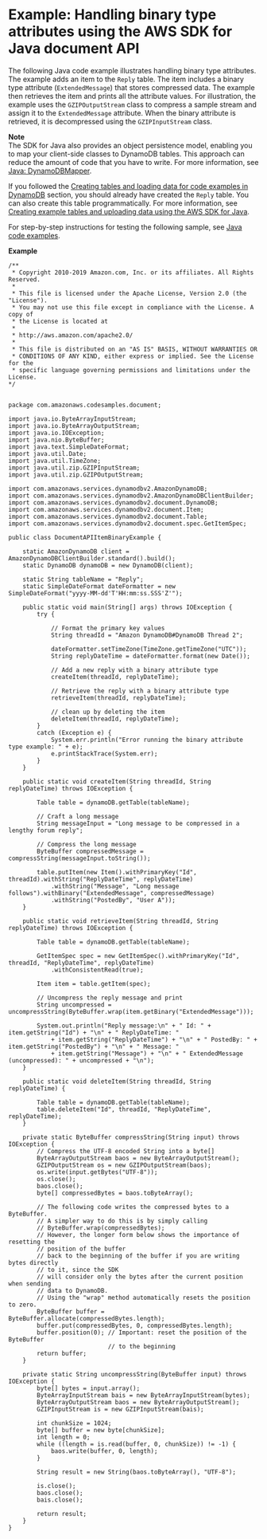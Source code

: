 # Example: Handling binary type attributes using the AWS SDK for Java document API<a name="JavaDocumentAPIBinaryTypeExample"></a>

The following Java code example illustrates handling binary type attributes\. The example adds an item to the `Reply` table\. The item includes a binary type attribute \(`ExtendedMessage`\) that stores compressed data\. The example then retrieves the item and prints all the attribute values\. For illustration, the example uses the `GZIPOutputStream` class to compress a sample stream and assign it to the `ExtendedMessage` attribute\. When the binary attribute is retrieved, it is decompressed using the `GZIPInputStream` class\. 

**Note**  
The SDK for Java also provides an object persistence model, enabling you to map your client\-side classes to DynamoDB tables\. This approach can reduce the amount of code that you have to write\. For more information, see [Java: DynamoDBMapper](DynamoDBMapper.md)\.

If you followed the [Creating tables and loading data for code examples in DynamoDB](SampleData.md) section, you should already have created the `Reply` table\. You can also create this table programmatically\. For more information, see [Creating example tables and uploading data using the AWS SDK for Java](AppendixSampleDataCodeJava.md)\.

For step\-by\-step instructions for testing the following sample, see [Java code examples](CodeSamples.Java.md)\. 

**Example**  

```
/**
 * Copyright 2010-2019 Amazon.com, Inc. or its affiliates. All Rights Reserved.
 *
 * This file is licensed under the Apache License, Version 2.0 (the "License").
 * You may not use this file except in compliance with the License. A copy of
 * the License is located at
 *
 * http://aws.amazon.com/apache2.0/
 *
 * This file is distributed on an "AS IS" BASIS, WITHOUT WARRANTIES OR
 * CONDITIONS OF ANY KIND, either express or implied. See the License for the
 * specific language governing permissions and limitations under the License.
*/


package com.amazonaws.codesamples.document;

import java.io.ByteArrayInputStream;
import java.io.ByteArrayOutputStream;
import java.io.IOException;
import java.nio.ByteBuffer;
import java.text.SimpleDateFormat;
import java.util.Date;
import java.util.TimeZone;
import java.util.zip.GZIPInputStream;
import java.util.zip.GZIPOutputStream;

import com.amazonaws.services.dynamodbv2.AmazonDynamoDB;
import com.amazonaws.services.dynamodbv2.AmazonDynamoDBClientBuilder;
import com.amazonaws.services.dynamodbv2.document.DynamoDB;
import com.amazonaws.services.dynamodbv2.document.Item;
import com.amazonaws.services.dynamodbv2.document.Table;
import com.amazonaws.services.dynamodbv2.document.spec.GetItemSpec;

public class DocumentAPIItemBinaryExample {

    static AmazonDynamoDB client = AmazonDynamoDBClientBuilder.standard().build();
    static DynamoDB dynamoDB = new DynamoDB(client);

    static String tableName = "Reply";
    static SimpleDateFormat dateFormatter = new SimpleDateFormat("yyyy-MM-dd'T'HH:mm:ss.SSS'Z'");

    public static void main(String[] args) throws IOException {
        try {

            // Format the primary key values
            String threadId = "Amazon DynamoDB#DynamoDB Thread 2";

            dateFormatter.setTimeZone(TimeZone.getTimeZone("UTC"));
            String replyDateTime = dateFormatter.format(new Date());

            // Add a new reply with a binary attribute type
            createItem(threadId, replyDateTime);

            // Retrieve the reply with a binary attribute type
            retrieveItem(threadId, replyDateTime);

            // clean up by deleting the item
            deleteItem(threadId, replyDateTime);
        }
        catch (Exception e) {
            System.err.println("Error running the binary attribute type example: " + e);
            e.printStackTrace(System.err);
        }
    }

    public static void createItem(String threadId, String replyDateTime) throws IOException {

        Table table = dynamoDB.getTable(tableName);

        // Craft a long message
        String messageInput = "Long message to be compressed in a lengthy forum reply";

        // Compress the long message
        ByteBuffer compressedMessage = compressString(messageInput.toString());

        table.putItem(new Item().withPrimaryKey("Id", threadId).withString("ReplyDateTime", replyDateTime)
            .withString("Message", "Long message follows").withBinary("ExtendedMessage", compressedMessage)
            .withString("PostedBy", "User A"));
    }

    public static void retrieveItem(String threadId, String replyDateTime) throws IOException {

        Table table = dynamoDB.getTable(tableName);

        GetItemSpec spec = new GetItemSpec().withPrimaryKey("Id", threadId, "ReplyDateTime", replyDateTime)
            .withConsistentRead(true);

        Item item = table.getItem(spec);

        // Uncompress the reply message and print
        String uncompressed = uncompressString(ByteBuffer.wrap(item.getBinary("ExtendedMessage")));

        System.out.println("Reply message:\n" + " Id: " + item.getString("Id") + "\n" + " ReplyDateTime: "
            + item.getString("ReplyDateTime") + "\n" + " PostedBy: " + item.getString("PostedBy") + "\n" + " Message: "
            + item.getString("Message") + "\n" + " ExtendedMessage (uncompressed): " + uncompressed + "\n");
    }

    public static void deleteItem(String threadId, String replyDateTime) {

        Table table = dynamoDB.getTable(tableName);
        table.deleteItem("Id", threadId, "ReplyDateTime", replyDateTime);
    }

    private static ByteBuffer compressString(String input) throws IOException {
        // Compress the UTF-8 encoded String into a byte[]
        ByteArrayOutputStream baos = new ByteArrayOutputStream();
        GZIPOutputStream os = new GZIPOutputStream(baos);
        os.write(input.getBytes("UTF-8"));
        os.close();
        baos.close();
        byte[] compressedBytes = baos.toByteArray();

        // The following code writes the compressed bytes to a ByteBuffer.
        // A simpler way to do this is by simply calling
        // ByteBuffer.wrap(compressedBytes);
        // However, the longer form below shows the importance of resetting the
        // position of the buffer
        // back to the beginning of the buffer if you are writing bytes directly
        // to it, since the SDK
        // will consider only the bytes after the current position when sending
        // data to DynamoDB.
        // Using the "wrap" method automatically resets the position to zero.
        ByteBuffer buffer = ByteBuffer.allocate(compressedBytes.length);
        buffer.put(compressedBytes, 0, compressedBytes.length);
        buffer.position(0); // Important: reset the position of the ByteBuffer
                            // to the beginning
        return buffer;
    }

    private static String uncompressString(ByteBuffer input) throws IOException {
        byte[] bytes = input.array();
        ByteArrayInputStream bais = new ByteArrayInputStream(bytes);
        ByteArrayOutputStream baos = new ByteArrayOutputStream();
        GZIPInputStream is = new GZIPInputStream(bais);

        int chunkSize = 1024;
        byte[] buffer = new byte[chunkSize];
        int length = 0;
        while ((length = is.read(buffer, 0, chunkSize)) != -1) {
            baos.write(buffer, 0, length);
        }

        String result = new String(baos.toByteArray(), "UTF-8");

        is.close();
        baos.close();
        bais.close();

        return result;
    }
}
```